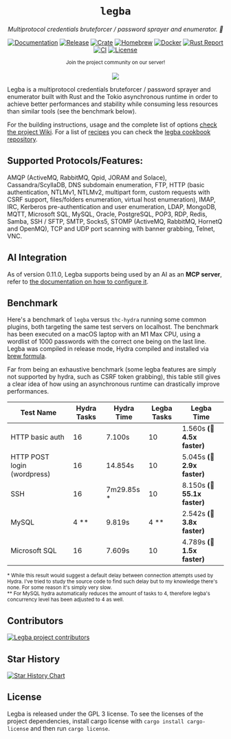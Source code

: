 <div align="center">

# `legba`

<i>Multiprotocol credentials bruteforcer / password sprayer and enumerator. 🥷</i>

[![Documentation](https://img.shields.io/badge/documentation-blue)](https://github.com/evilsocket/legba/wiki)
[![Release](https://img.shields.io/github/release/evilsocket/legba.svg?style=flat-square)](https://github.com/evilsocket/legba/releases/latest)
[![Crate](https://img.shields.io/crates/v/legba.svg)](https://crates.io/crates/legba)
[![Homebrew](https://img.shields.io/homebrew/v/legba)](https://formulae.brew.sh/formula/legba)
[![Docker](https://img.shields.io/docker/v/evilsocket/legba?logo=docker)](https://hub.docker.com/r/evilsocket/legba)
[![Rust Report](https://rust-reportcard.xuri.me/badge/github.com/evilsocket/legba)](https://rust-reportcard.xuri.me/report/github.com/evilsocket/legba)
[![CI](https://img.shields.io/github/actions/workflow/status/evilsocket/legba/test-on-linux.yml)](https://github.com/evilsocket/legba/actions/workflows/test-on-linux.yml)
[![License](https://img.shields.io/badge/license-GPL3-brightgreen.svg?style=flat-square)](https://github.com/evilsocket/legba/blob/master/LICENSE.md)

  <small>Join the project community on our server!</small>
  <br/><br/>
  <a href="https://discord.gg/btZpkp45gQ" target="_blank" title="Join our community!">
    <img src="https://dcbadge.limes.pink/api/server/https://discord.gg/btZpkp45gQ"/>
  </a>

</div>

Legba is a multiprotocol credentials bruteforcer / password sprayer and enumerator built with Rust and the Tokio asynchronous runtime in order to achieve
better performances and stability while consuming less resources than similar tools (see the benchmark below).

For the building instructions, usage and the complete list of options [check the project Wiki](https://github.com/evilsocket/legba/wiki). For a list of [recipes](https://github.com/evilsocket/legba/wiki/Recipes) you can check the [legba cookbook repository](https://github.com/evilsocket/legba-cookbook).

## Supported Protocols/Features:

AMQP (ActiveMQ, RabbitMQ, Qpid, JORAM and Solace), Cassandra/ScyllaDB, DNS subdomain enumeration, FTP, HTTP (basic authentication, NTLMv1, NTLMv2, multipart form, custom requests with CSRF support, files/folders enumeration, virtual host enumeration), IMAP, IRC, Kerberos pre-authentication and user enumeration, LDAP, MongoDB, MQTT, Microsoft SQL, MySQL, Oracle, PostgreSQL, POP3, RDP, Redis, Samba, SSH / SFTP, SMTP, Socks5, STOMP (ActiveMQ, RabbitMQ, HornetQ and OpenMQ), TCP and UDP port scanning with banner grabbing, Telnet, VNC.

## AI Integration

As of version 0.11.0, Legba supports being used by an AI as an **MCP server**, refer to [the documentation on how to configure it](https://github.com/evilsocket/legba/wiki/MCP).

## Benchmark

Here's a benchmark of `legba` versus `thc-hydra` running some common plugins, both targeting the same test servers on localhost. The benchmark has been executed on a macOS laptop with an M1 Max CPU, using a wordlist of 1000 passwords with the correct one being on the last line. Legba was compiled in release mode, Hydra compiled and installed via [brew formula](https://formulae.brew.sh/formula/hydra).

Far from being an exhaustive benchmark (some legba features are simply not supported by hydra, such as CSRF token grabbing), this table still gives a clear idea of how using an asynchronous runtime can drastically improve performances.

| Test Name | Hydra Tasks | Hydra Time | Legba Tasks | Legba Time |
| --------- | ----------- | ---------- | ----------- | ---------- |
| HTTP basic auth | 16 | 7.100s | 10 | 1.560s **(🚀 4.5x faster)** |
| HTTP POST login (wordpress) | 16 | 14.854s | 10 | 5.045s **(🚀 2.9x faster)** |
| SSH | 16 | 7m29.85s * | 10 | 8.150s **(🚀 55.1x faster)** |
| MySQL | 4 ** | 9.819s | 4 ** | 2.542s **(🚀 3.8x faster)** |
| Microsoft SQL | 16 | 7.609s | 10 | 4.789s **(🚀 1.5x faster)** |

<sup>* While this result would suggest a default delay between connection attempts used by Hydra. I've tried to study the source code to find such delay but to my knowledge there's none. For some reason it's simply very slow.</sup><br/>
<sup>** For MySQL hydra automatically reduces the amount of tasks to 4, therefore legba's concurrency level has been adjusted to 4 as well.</sup>

## Contributors

<a href="https://github.com/evilsocket/legba/graphs/contributors">
  <img src="https://contrib.rocks/image?repo=evilsocket/legba" alt="Legba project contributors" />
</a>

## Star History

[![Star History Chart](https://api.star-history.com/svg?repos=evilsocket/legba&type=Timeline)](https://www.star-history.com/#evilsocket/legba&Timeline)


## License

Legba is released under the GPL 3 license. To see the licenses of the project dependencies, install cargo license with `cargo install cargo-license` and then run `cargo license`.
